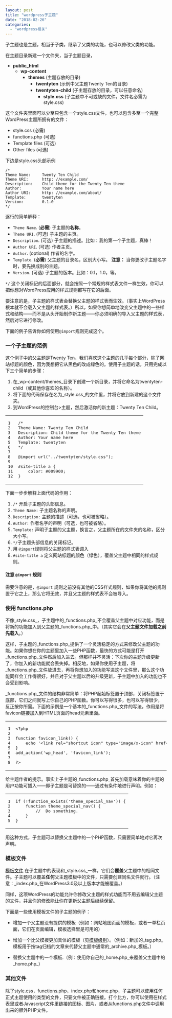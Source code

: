 ```yaml
---
layout: post
title: "wordpress子主题"
date: "2018-02-26"
categories: 
  - "wordpress相关"
---
```


子主题也是主题，相当于子类，继承了父类的功能，也可以修改父类的功能。

在主题目录新建一个文件夹，当子主题目录，

- **public\_html**
    - **wp-content**
        - **themes** (主题存放的目录)
            - **twentyten** (示例中父主题Twenty Ten的目录)
            - **twentyten-child** (子主题存放的目录，可以任意命名)
                - **style.css** (子主题中不可或缺的文件，文件名必需为 style.css)

这个文件夹里面可以少至只包含一个style.css文件，也可以包含多至一个完整WordPress主题所拥有的文件：

- style.css (必需)
- functions.php (可选)
- Template files (可选)
- Other files (可选)

下边是style.css头部示例

```
/*
Theme Name:     Twenty Ten Child
Theme URI:      http: //example.com/
Description:    Child theme for the Twenty Ten theme
Author:         Your name here
Author URI:     http: //example.com/about/
Template:       twentyten
Version:        0.1.0
*/
```

逐行的简单解释：

- `Theme Name`. (**必需**) 子主题的**名称**。
- `Theme URI`. (可选) 子主题的主页。
- `Description`. (可选) 子主题的描述。比如：我的第一个子主题，真棒！
- `Author URI`. (可选) 作者主页。
- `Author`. (optional) 作者的名字。
- `Template`. (**必需**) 父主题的目录名，区别大小写。 **注意：** 当你更改子主题名字时，要先换成别的主题。
- `Version`. (可选) 子主题的版本。比如：0.1，1.0，等。

`*/` 这个关闭标记的后面部分，就会按照一个常规的样式表文件一样生效，你可以把你想对WordPress应用的样式规则都写在它的后面。

要注意的是，子主题的样式表会替换父主题的样式表而生效。（事实上WordPress根本就不会载入父主题的样式表。）所以，如果你想简单地改变父主题中的一些样式和结构——而不是从头开始制作新主题——你必须明确的导入父主题的样式表，然后对它进行修改。

下面的例子告诉你如何使用`@import`规则完成这个。

### 一个子主题的范例

这个例子中的父主题是Twenty Ten，我们喜欢这个主题的几乎每个部分，除了网站标题的颜色，因为我想把它从黑色的改成绿色的。使用子主题的话，只用完成以下三个简单的步骤：

1. 在_wp-content/themes_目录下创建一个新目录，并将它命名为twentyten-child（或其他你喜欢的名称）。
2. 将下面的代码保存在名为_style.css_的文件里，并将它放到新建的这个文件夹。
3. 到WordPress的控制台>主题，然后激活你的新主题：Twenty Ten Child。

<table><tbody><tr><td class="line_numbers"><pre>1
2
3
4
5
6
7
8
9
10
11
12
</pre></td><td class="code"><pre class="css">/*
Theme Name: Twenty Ten Child
Description: Child theme for the Twenty Ten theme
Author: Your name here
Template: twentyten
*/
&nbsp;
@import url("../twentyten/style.css");
&nbsp;
#site-title a {
    color: #009900;
}</pre></td></tr></tbody></table>

下面一步步解释上面代码的作用：

1. `/*` 开启子主题的头部信息。
2. `Theme Name:` 子主题名称的声明。
3. `Description:` 主题的描述（可选，也可被省略）。
4. `Author:` 作者名字的声明（可选，也可被省略）。
5. `Template:` 声明子主题的父主题，换言之，父主题所在的文件夹的名称，区分大小写。
6. `*/`子主题头部信息的关闭标记。
7. 用 `@import`规则将父主题的样式表调入
8. `#site-title a` 定义网站标题的颜色（绿色），覆盖父主题中相同的样式规则。

#### 注意 `@import` 规则

需要注意的是，`@import` 规则之前没有其他的CSS样式规则，如果你将其他的规则置于它之上，那么它将无效，并且父主题的样式表不会被导入。

### 使用 functions.php

不像_style.css_，子主题中的_functions.php_不会覆盖父主题中对应功能，而是将新的功能加入到父主题的_functions.php_中。（其实它会在**父主题文件加载之前先载入**。）

这样，子主题的_functions.php_提供了一个灵活稳定的方式来修改父主题的功能。如果你想在你的主题里加入一些PHP函数，最快的方式可能是打开_functions.php_文件然后加入进去。但那样并不灵活：下次你的主题升级更新了，你加入的新功能就会丢失掉。相反地，如果你使用子主题，将_functions.php_文件放进去，再将你想加入的功能写进这个文件里，那么这个功能同样会工作得很好，并且对于父主题以后的升级更新，子主题中加入的功能也不会受到影响。

_functions.php_文件的结构非常简单：将PHP起始标签置于顶部，关闭标签置于底部，它们之间就写上你自己的PHP函数。你可以写得很多，也可以写得很少，反正按你所需。下面的示例是一个基本的_functions.php_文件的写法，作用是将favicon链接加入到HTML页面的head元素里面。

<table><tbody><tr><td class="line_numbers"><pre>1
2
3
4
5
6
7
8
</pre></td><td class="code"><pre class="php">&lt;?php
&nbsp;
function favicon_link() {
    echo '&lt;link rel="shortcut icon" type="image/x-icon" href="/favicon.ico" /&gt;' . "n";
}
add_action('wp_head', 'favicon_link');
&nbsp;
?&gt;</pre></td></tr></tbody></table>

给主题作者的提示。事实上子主题的_functions.php_首先加载意味着你的主题的用户功能可插入——即子主题是可替换的——通过有条件地进行声明。例如：

<table><tbody><tr><td class="line_numbers"><pre>1
2
3
4
5
</pre></td><td class="code"><pre class="php">if (!function_exists('theme_special_nav')) {
    function theme_special_nav() {
        //  Do something.
    }
}</pre></td></tr></tbody></table>

用这种方式，子主题可以替换父主题中的一个PHP函数，只需要简单地对它再次声明。

### 模板文件

[模板文件](http://codex.wordpress.org/Templates) 在子主题中的表现和_style.css_一样，它们会**覆盖**父主题中的相同文件。子主题可以覆盖**任何**父主题模板中的文件，只需要创建同名文件就行。（注意：_index.php_在WordPress3.0及以上版本才能被覆盖。）

同样，这项WordPress的功能允许你修改父主题的样式功能而不用去编辑父主题的文件，并且你的修改能让你在更新父主题后继续保留。

下面是一些使用模板文件的子主题的例子：

- 增加一个父主题没有提供的模板（例如：网站地图页面的模板，或者一单栏页面，它们在页面编辑，模板选择里是可用的）

- 增加一个比父模板更加具体的模板（见[模板级别](http://codex.wordpress.org/Template_Hierarchy)）。（例如：新加的_tag.php_模板用于按tag归档的文章来代替父主题中通常的_archive.php_模板。）

- 替换父主题中的一个模板.（例：使用你自己的_home.php_来覆盖父主题中的_home.php_）

### 其他文件

除了style.css，functions.php，index.php和home.php，子主题可以使用任何正式主题使用的类型的文件，只要文件被正确链接。打个比方，你可以使用在样式表里或者Javascript文件里链接的图标、图片，或者从functions.php文件中调用出来的额外PHP文件。
